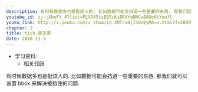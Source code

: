 ```yaml
---
description: 有时候数据多也是挺烦人的. 比如数据可能会挡道一些重要的东西. 那我们就可以设置 bbox 来解决被挡住的问题.
youtube_id: zj-tXbuFY_4?list=PLXO45tsB95cKiBRXYqNNCw8AUo6tYen3l
youku_link: http://v.youku.com/v_show/id_XMTcxNjI5NzEyMA==.html?f=28097045&o=1
chapter: 2
title: tick 能见度
date: 2016-11-3
---
```

* 学习资料:
  * [相关代码](https://github.com/MorvanZhou/tutorials/blob/master/matplotlibTUT/plt9_tick_visibility.py)
  
有时候数据多也是挺烦人的. 
比如数据可能会挡道一些重要的东西. 那我们就可以设置 bbox 来解决被挡住的问题.